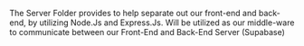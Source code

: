The Server Folder provides to help separate out our front-end and back-end, by utilizing Node.Js and Express.Js. Will be utilized as our middle-ware to communicate between our Front-End and Back-End Server (Supabase)

